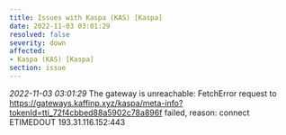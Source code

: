 ```yaml
---
title: Issues with Kaspa (KAS) [Kaspa]
date: 2022-11-03 03:01:29
resolved: false
severity: down
affected:
- Kaspa (KAS) [Kaspa]
section: issue
---
```


*2022-11-03 03:01:29* The gateway is unreachable: FetchError request to https://gateways.kaffinp.xyz/kaspa/meta-info?tokenId=tti_72f4cbbed88a5902c78a896f failed, reason: connect ETIMEDOUT 193.31.116.152:443